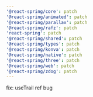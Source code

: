 ```yaml
---
'@react-spring/core': patch
'@react-spring/animated': patch
'@react-spring/parallax': patch
'@react-spring/rafz': patch
'react-spring': patch
'@react-spring/shared': patch
'@react-spring/types': patch
'@react-spring/konva': patch
'@react-spring/native': patch
'@react-spring/three': patch
'@react-spring/web': patch
'@react-spring/zdog': patch
---
```


fix: useTrail ref bug
